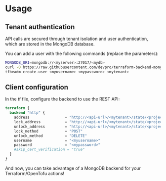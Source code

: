 # Usage

## Tenant authentication

API calls are secured through tenant isolation and user authentication, which are stored in the MongoDB database.

You can add a user with the following commands (replace the parameters):

```bash
MONGODB_URI=mongodb://<myserver>:27017/<mydb>
curl -O https://raw.githubusercontent.com/devpro/terraform-backend-mongodb/refs/heads/main/scripts/tfbeadm
tfbeadm create-user <myusername> <mypassword> <mytenant>
```

## Client configuration

In the tf file, configure the backend to use the REST API:

```tf
terraform {
  backend "http" {
    address                = "http://<api-url>/<mytenant>/state/<project>"
    lock_address           = "http://<api-url>/<mytenant>/state/<project>/lock"
    unlock_address         = "http://<api-url>/<mytenant>/state/<project>/lock"
    lock_method            = "POST"
    unlock_method          = "DELETE"
    username               = "<myusername>"
    password               = "<mypassword>"
    #skip_cert_verification = "true"
  }
}
```

And now, you can take advantage of a MongoDB backend for your Terraform/OpenTofu actions!
